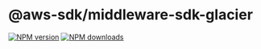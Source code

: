 # @aws-sdk/middleware-sdk-glacier

[![NPM version](https://img.shields.io/npm/v/@aws-sdk/middleware-sdk-glacier.svg)](https://www.npmjs.com/package/@aws-sdk/middleware-sdk-glacier)
[![NPM downloads](https://img.shields.io/npm/dm/@aws-sdk/middleware-sdk-glacier.svg)](https://www.npmjs.com/package/@aws-sdk/middleware-sdk-glacier)
